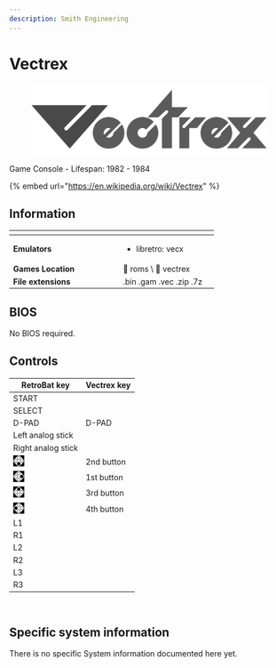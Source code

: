 ```yaml
---
description: Smith Engineering
---
```


# Vectrex

<div align="left">

<figure><img src="https://raw.githubusercontent.com/fabricecaruso/es-theme-carbon/52ff37c9e265587d006945a2ba695b5a962b3a3d/art/logos/vectrex.svg" alt=""><figcaption></figcaption></figure>

</div>

Game Console - Lifespan: 1982 - 1984

{% embed url="https://en.wikipedia.org/wiki/Vectrex" %}

## Information

<table data-header-hidden><thead><tr><th width="184"></th><th></th><th data-hidden></th></tr></thead><tbody><tr><td><strong>Emulators</strong></td><td><ul><li>libretro: vecx</li></ul></td><td></td></tr><tr><td><strong>Games Location</strong></td><td><span data-gb-custom-inline data-tag="emoji" data-code="1f4c1">📁</span> roms \ <span data-gb-custom-inline data-tag="emoji" data-code="1f4c2">📂</span> vectrex</td><td></td></tr><tr><td><strong>File extensions</strong></td><td>.bin .gam .vec .zip .7z</td><td></td></tr></tbody></table>

## BIOS

No BIOS required.

## Controls

| RetroBat key                                                                    | Vectrex key |
| ------------------------------------------------------------------------------- | ----------- |
| START                                                                           |             |
| SELECT                                                                          |             |
| D-PAD                                                                           | D-PAD       |
| Left analog stick                                                               |             |
| Right analog stick                                                              |             |
| ![A](<../../../.gitbook/assets/image (25).png>)                                 | 2nd button  |
| ![B](<../../../.gitbook/assets/image (11).png>)                                 | 1st button  |
| <img src="../../../.gitbook/assets/image (45).png" alt="" data-size="original"> | 3rd button  |
| <img src="../../../.gitbook/assets/image (43).png" alt="" data-size="line">     | 4th button  |
| L1                                                                              |             |
| R1                                                                              |             |
| L2                                                                              |             |
| R2                                                                              |             |
| L3                                                                              |             |
| R3                                                                              |             |

<div align="left">

<figure><img src="https://i.imgur.com/t2yZvPr.png" alt=""><figcaption></figcaption></figure>

</div>

## Specific system information

There is no specific System information documented here yet.
